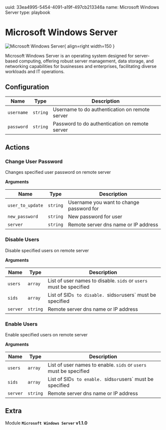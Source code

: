 uuid: 33ea4995-5454-4091-a19f-497cb213346a
name: Microsoft Windows Server
type: playbook

# Microsoft Windows Server

![Microsoft Windows Server](/assets/playbooks/library/microsoft-windows-server.png){ align=right width=150 }

Microsoft Windows Server is an operating system designed for server-based computing, offering robust server management, data storage, and networking capabilities for businesses and enterprises, facilitating diverse workloads and IT operations.

## Configuration

| Name      |  Type   |  Description  |
| --------- | ------- | --------------------------- |
| `username` | `string` | Username to do authentication on remote server |
| `password` | `string` | Password to do authentication on remote server |

## Actions

### Change User Password

Changes specified user password on remote server

**Arguments**

| Name      |  Type   |  Description  |
| --------- | ------- | --------------------------- |
| `user_to_update` | `string` | Username you want to change password for |
| `new_password` | `string` | New password for user |
| `server` | `string` | Remote server dns name or IP address |

### Disable Users

Disable specified users on remote server

**Arguments**

| Name      |  Type   |  Description  |
| --------- | ------- | --------------------------- |
| `users` | `array` | List of user names to disable. `sids` or `users` must be specified |
| `sids` | `array` | List of SID`s to disable. `sids` or `users` must be specified |
| `server` | `string` | Remote server dns name or IP address |

### Enable Users

Enable specified users on remote server

**Arguments**

| Name      |  Type   |  Description  |
| --------- | ------- | --------------------------- |
| `users` | `array` | List of user names to enable. `sids` or `users` must be specified |
| `sids` | `array` | List of SID`s to enable. `sids` or `users` must be specified |
| `server` | `string` | Remote server dns name or IP address |


## Extra

Module **`Microsoft Windows Server` v1.1.0**